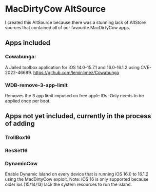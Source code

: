 # MacDirtyCow AltSource

I created this AltSource because there was a stunning lack of AltStore sources that contained all of our favourite MacDirtyCow apps. 

## Apps included

### Cowabunga:
A Jailed toolbox application for iOS 14.0-15.7.1 and 16.0-16.1.2 using CVE-2022-46689.
https://github.com/leminlimez/Cowabunga

### WDB-remove-3-app-limit
Removes the 3 app limit imposed on free apple IDs. Only needs to be applied once per boot.

## Apps not yet included, currently in the process of adding

### TrollBox16

### ResSet16

### DynamicCow
Enable Dynamic Island on every device that is running iOS 16.0 to 16.1.2 using the MacDirtyCow exploit.
Note: iOS 16 is only supported because older ios (15/14/13) lack the system resources to run the island.